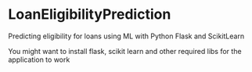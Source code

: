 # LoanEligibilityPrediction
Predicting eligibility for loans using ML with Python Flask and ScikitLearn

You might want to install flask, scikit learn and other required libs for the application to work

